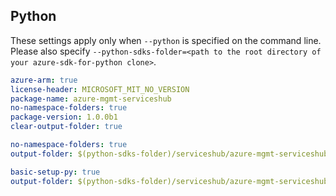 ## Python

These settings apply only when `--python` is specified on the command line.
Please also specify `--python-sdks-folder=<path to the root directory of your azure-sdk-for-python clone>`.

``` yaml $(python)
azure-arm: true
license-header: MICROSOFT_MIT_NO_VERSION
package-name: azure-mgmt-serviceshub
no-namespace-folders: true
package-version: 1.0.0b1
clear-output-folder: true
```

``` yaml $(python) $(python-mode) == 'update' && $(track2)
no-namespace-folders: true
output-folder: $(python-sdks-folder)/serviceshub/azure-mgmt-serviceshub/azure/mgmt/serviceshub
```
``` yaml $(python-mode) == 'create' && $(track2)
basic-setup-py: true
output-folder: $(python-sdks-folder)/serviceshub/azure-mgmt-serviceshub
```